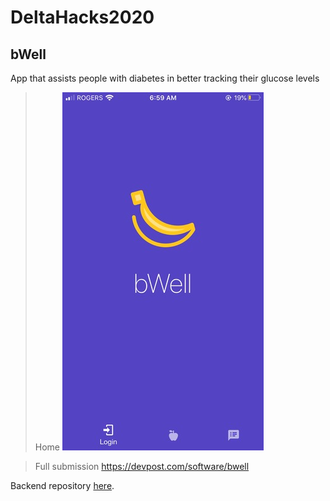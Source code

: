 # DeltaHacks2020

## bWell

App that assists people with diabetes in better tracking their glucose levels

> Home
![](displayAssets/bwellLanding.jpg)

> Full submission
https://devpost.com/software/bwell

Backend repository [here](https://github.com/jeverd/deltahacks).
